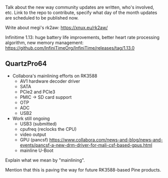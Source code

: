 Talk about the new way community updates are written, who's involved, etc. Link to the repo to contribute, specify what day of the month updates are scheduled to be published now.

Write about megi's rk2aw: https://xnux.eu/rk2aw/

Infinitime 1.13: huge battery life improvements, better heart rate processing algorithm, new memory management: https://github.com/InfiniTimeOrg/InfiniTime/releases/tag/1.13.0

## QuartzPro64

* Collabora's mainlining efforts on RK3588
    * AV1 hardware decoder driver
    * SATA
    * PCIe2 and PCIe3
    * PMIC -> SD card support
    * OTP
    * ADC
    * USB2
* Work still ongoing
    * USB3 (submitted)
    * cpufreq (reclocks the CPU)
    * video output
    * GPU (pancsf) https://www.collabora.com/news-and-blog/news-and-events/pancsf-a-new-drm-driver-for-mali-csf-based-gpus.html
    * mainline U-Boot

Explain what we mean by "mainlining".

Mention that this is paving the way for future RK3588-based Pine products.
